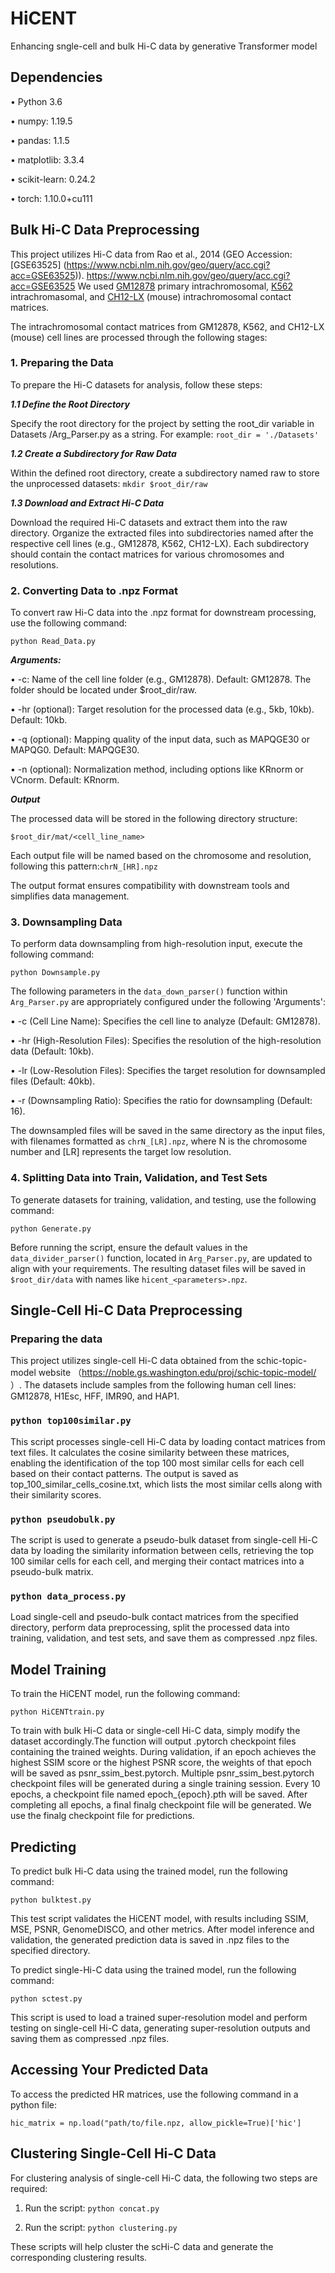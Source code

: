 # HiCENT
Enhancing sngle-cell and bulk Hi-C data by generative Transformer model


## Dependencies
•	Python 3.6

•	numpy: 1.19.5

•	pandas: 1.1.5

•	matplotlib: 3.3.4

•	scikit-learn: 0.24.2

•	torch: 1.10.0+cu111

## Bulk Hi-C Data Preprocessing

This project utilizes Hi-C data from Rao et al., 2014 (GEO Accession: [GSE63525] (https://www.ncbi.nlm.nih.gov/geo/query/acc.cgi?acc=GSE63525)). https://www.ncbi.nlm.nih.gov/geo/query/acc.cgi?acc=GSE63525 
We used [GM12878](https://www.ncbi.nlm.nih.gov/geo/download/?acc=GSE63525&format=file&file=GSE63525%5FGM12878%5Fprimary%5Fintrachromosomal%5Fcontact%5Fmatrices%2Etar%2Egz)
primary intrachromosomal, [K562](https://www.ncbi.nlm.nih.gov/geo/download/?acc=GSE63525&format=file&file=GSE63525%5FK562%5Fintrachromosomal%5Fcontact%5Fmatrices%2Etar%2Egz)
intrachromasomal, and [CH12-LX](https://www.ncbi.nlm.nih.gov/geo/download/?acc=GSE63525&format=file&file=GSE63525%5FCH12%2DLX%5Fintrachromosomal%5Fcontact%5Fmatrices%2Etar%2Egz)
(mouse) intrachromosomal contact matrices.

The intrachromosomal contact matrices from GM12878, K562, and CH12-LX (mouse) cell lines are processed through the following stages:

### 1. Preparing the Data
To prepare the Hi-C datasets for analysis, follow these steps:

***1.1 Define the Root Directory***

Specify the root directory for the project by setting the root_dir variable in Datasets /Arg_Parser.py as a string. For example:
```root_dir = './Datasets'```

***1.2 Create a Subdirectory for Raw Data***

Within the defined root directory, create a subdirectory named raw to store the unprocessed datasets:
```mkdir $root_dir/raw```

***1.3 Download and Extract Hi-C Data***

Download the required Hi-C datasets and extract them into the raw directory. Organize the extracted files into subdirectories named after the respective cell lines (e.g., GM12878, K562, CH12-LX). Each subdirectory should contain the contact matrices for various chromosomes and resolutions.

### 2. Converting Data to .npz Format
To convert raw Hi-C data into the .npz format for downstream processing, use the following command:

```python Read_Data.py``` 

 ***Arguments:***

•	-c:  Name of the cell line folder (e.g., GM12878). Default: GM12878. The folder should be located under $root_dir/raw.

•	-hr (optional): Target resolution for the processed data (e.g., 5kb, 10kb). Default: 10kb.

•	-q (optional): Mapping quality of the input data, such as MAPQGE30 or MAPQG0. Default: MAPQGE30.

•	-n (optional): Normalization method, including options like KRnorm or VCnorm. Default: KRnorm.

***Output***

The processed data will be stored in the following directory structure:

```$root_dir/mat/<cell_line_name>```

Each output file will be named based on the chromosome and resolution, following this pattern:```chrN_[HR].npz```

The output format ensures compatibility with downstream tools and simplifies data management.

### 3. Downsampling Data
To perform data downsampling from high-resolution input, execute the following command:

```python Downsample.py```

The following parameters in the ```data_down_parser()``` function within ```Arg_Parser.py``` are appropriately configured under the  following 'Arguments':

•		-c (Cell Line Name): Specifies the cell line to analyze (Default: GM12878).

•		-hr (High-Resolution Files): Specifies the resolution of the high-resolution data (Default: 10kb).

•		-lr (Low-Resolution Files): Specifies the target resolution for downsampled files (Default: 40kb).

•		-r (Downsampling Ratio): Specifies the ratio for downsampling (Default: 16).

The downsampled files will be saved in the same directory as the input files, with filenames formatted as ```chrN_[LR].npz```, where N is the chromosome number and [LR] represents the target low resolution.

### 4. Splitting Data into Train, Validation, and Test Sets

To generate datasets for training, validation, and testing, use the following command: 

```python Generate.py``` 

Before running the script, ensure the default values in the ```data_divider_parser()``` function, located in ```Arg_Parser.py```, are updated to align with your requirements. 
The resulting dataset files will be saved in ```$root_dir/data``` with names like ```hicent_<parameters>.npz```.

## Single-Cell Hi-C Data Preprocessing

### Preparing the data

This project utilizes single-cell Hi-C data obtained from the schic-topic-model website （https://noble.gs.washington.edu/proj/schic-topic-model/ ）. The datasets include samples from the following human cell lines: GM12878, H1Esc, HFF, IMR90, and HAP1.

### ```python top100similar.py```
This script processes single-cell Hi-C data by loading contact matrices from text files. It calculates the cosine similarity between these matrices, enabling the identification of the top 100 most similar cells for each cell based on their contact patterns. The output is saved as top_100_similar_cells_cosine.txt, which lists the most similar cells along with their similarity scores.

### ```python pseudobulk.py```
The script is used to generate a pseudo-bulk dataset from single-cell Hi-C data by loading the similarity information between cells, retrieving the top 100 similar cells for each cell, and merging their contact matrices into a pseudo-bulk matrix.

### ```python data_process.py```
Load single-cell and pseudo-bulk contact matrices from the specified directory, perform data preprocessing, split the processed data into training, validation, and test sets, and save them as compressed .npz files.

## Model Training

To train the HiCENT model, run the following command:

```python HiCENTtrain.py```

To train with bulk Hi-C data or single-cell Hi-C data, simply modify the dataset accordingly.The function will output .pytorch checkpoint files containing the trained weights. During validation, if an epoch achieves the highest SSIM score or the highest PSNR score, the weights of that epoch will be saved as psnr_ssim_best.pytorch.
Multiple psnr_ssim_best.pytorch checkpoint files will be generated during a single training session. Every 10 epochs, a checkpoint file named epoch_{epoch}.pth will be saved. After completing all epochs, a final finalg checkpoint file will be generated. We use the finalg checkpoint file for predictions.

## Predicting

To predict bulk Hi-C data using the trained model, run the following command:

```python bulktest.py```

This test script validates the HiCENT model, with results including SSIM, MSE, PSNR, GenomeDISCO, and other metrics. After model inference and validation, the generated prediction data is saved in .npz files to the specified directory.

To predict single-Hi-C data using the trained model, run the following command:

```python sctest.py```

This script is used to load a trained super-resolution model and perform testing on single-cell Hi-C data, generating super-resolution outputs and saving them as compressed .npz files.

## Accessing Your Predicted Data

To access the predicted HR matrices, use the following command in a python file: 

```hic_matrix = np.load("path/to/file.npz, allow_pickle=True)['hic']```

## Clustering Single-Cell Hi-C Data

For clustering analysis of single-cell Hi-C data, the following two steps are required:

1.	Run the script: ```python concat.py```
   
2.	Run the script: ```python clustering.py```
   
These scripts will help cluster the scHi-C data and generate the corresponding clustering results.


